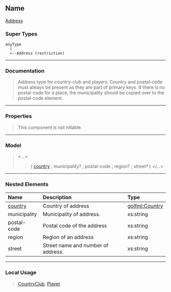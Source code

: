 ## Name ##

[Address](CAddress.md)
### Super Types ###
```
anyType
  |
  +--Address (restriction)
```


---


### Documentation ###


> Address type for country-club and players.
> Country and postal-code must always be present as they are part of primary keys.
> If there is no postal-code for a place, the municipality should be copied over to the postal-code element.


---



### Properties ###

> This component is not nillable.

---


### Model ###

> <...>
> > ( [country](CCountry.md) ; municipality? ; postal-code ; region? ; street? )
> > </...>

---


### Nested Elements ###

| **Name** | **Description** | **Type** |
|:---------|:----------------|:---------|
| [country](CCountry.md) |  Country of address | [golfml:Country](CCountry.md) |
| municipality |  					Municipality of address.				 | xs:string |
| postal-code |  Postal code of the address | xs:string |
| region   |  Region of an address | xs:string |
| street   |  					Street name and number of address.				 | xs:string |


---


### Local Usage ###

> [CountryClub](CCountryClub.md), [Player](CPlayer.md)